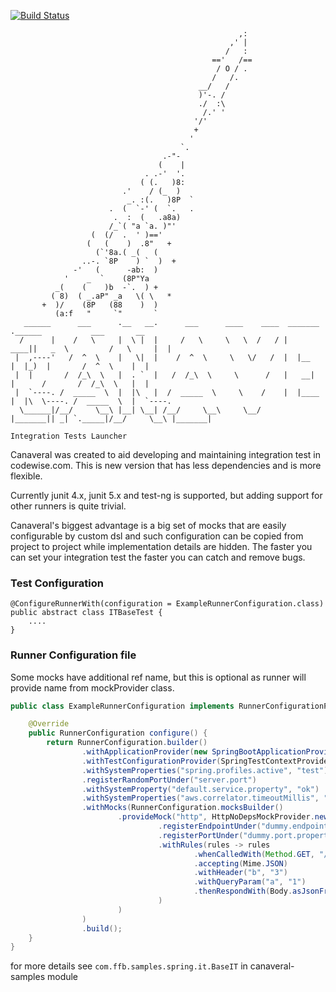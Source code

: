 [![Build Status](https://travis-ci.org/codewise-oss/canaveral2.svg?branch=master)](https://travis-ci.org/codewise-oss/canaveral2)

```
                                                   ,:
                                                 ,' |
                                                /   :
                                             =='   /==
                                              / O / .
                                             /   /.
                                          __/   /
                                          )'-. /
                                          ./  :\
                                           /.' '
                                         '/'
                                         +
                                        '
                                      `.
                                  .-"-
                                 (    |
                              . .-'  '.
                             ( (.   )8:
                         .'    / (_  )
                          _. :(.   )8P  `
                      .  (  `-' (  `.   .
                       .  :  (   .a8a)
                      /_`( "a `a. )"'
                  (  (/  .  ' )=='
                 (   (    )  .8"   +   
                   (`'8a.( _(   (      
                ..-. `8P    ) `  )  +  
              -'   (      -ab:  )      
            '    _  `    (8P"Ya        
          _(    (    )b  -`.  ) +      
         ( 8)  ( _.aP" _a   \( \   *   
       +  )/    (8P   (88    )  )
          (a:f   "     `"       `
   ______      ___      .__   __.      ___      ____    ____  _______ .______           ___       __
  /      |    /   \     |  \ |  |     /   \     \   \  /   / |   ____||   _  \         /   \     |  |
 |  ,----'   /  ^  \    |   \|  |    /  ^  \     \   \/   /  |  |__   |  |_)  |       /  ^  \    |  |
 |  |       /  /_\  \   |  . `  |   /  /_\  \     \      /   |   __|  |      /       /  /_\  \   |  |
 |  `----. /  _____  \  |  |\   |  /  _____  \     \    /    |  |____ |  |\  \----. /  _____  \  |  `----.
  \______|/__/     \__\ |__| \__| /__/     \__\     \__/     |_______|| _| `._____|/__/     \__\ |_______|
                                                                                Integration Tests Launcher
```

Canaveral was created to aid developing and maintaining integration test in codewise.com. This is new version
that has less dependencies and is more flexible. 

Currently junit 4.x, junit 5.x and test-ng is supported, but adding support for other runners is quite trivial.

Canaveral's biggest advantage is a big set of mocks that are easily configurable by custom dsl and such configuration
can be copied from project to project while implementation details are hidden. The faster you can set your integration
test the faster you can catch and remove bugs.

### Test Configuration
```
@ConfigureRunnerWith(configuration = ExampleRunnerConfiguration.class)
public abstract class ITBaseTest {
    ....
}
```

### Runner Configuration file
Some mocks have additional ref name, but this is optional as runner will provide name from mockProvider class.
```java
public class ExampleRunnerConfiguration implements RunnerConfigurationProvider {

    @Override
    public RunnerConfiguration configure() {
        return RunnerConfiguration.builder()
                .withApplicationProvider(new SpringBootApplicationProvider(MySpringBootApp.class, ...))
                .withTestConfigurationProvider(SpringTestContextProvider.setUp()...build())
                .withSystemProperties("spring.profiles.active", "test")
                .registerRandomPortUnder("server.port")
                .withSystemProperty("default.service.property", "ok")
                .withSystemProperties("aws.correlator.timeoutMillis", "5000")
                .withMocks(RunnerConfiguration.mocksBuilder()
                        .provideMock("http", HttpNoDepsMockProvider.newConfig()
                                 .registerEndpointUnder("dummy.endpoint.property")
                                 .registerPortUnder("dummy.port.property")
                                 .withRules(rules -> rules
                                         .whenCalledWith(Method.GET, "/path-to-resource")
                                         .accepting(Mime.JSON)
                                         .withHeader("b", "3")
                                         .withQueryParam("a", "1")
                                         .thenRespondWith(Body.asJsonFrom("{\"name\": \"bob\"}"))
                                 )
                        )
                )
                .build();
    }
}
```

for more details see ```com.ffb.samples.spring.it.BaseIT``` in canaveral-samples module